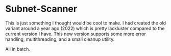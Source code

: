 # Subnet-Scanner

This is just something I thought would be cool to make. I had created the old variant around a year ago (2022) which is pretty lackluster compared to the current version I have.
This new version supports some more error handling, multithreading, and a small cleanup utility.

All in batch.
